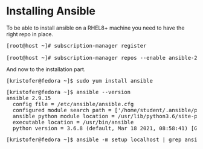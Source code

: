# Installing Ansible 

To be able to install ansible on a RHEL8+ machine you need to have the right repo in place.

<pre>
[root@host ~]# subscription-manager register

[root@host ~]# subscription-manager repos --enable ansible-2-for-rhel-8-x86_64-rpms
</pre>

And now to the installation part.

<pre>
[kristofer@fedora ~]$ sudo yum install ansible
</pre>

<pre>
[kristofer@fedora ~]$ ansible --version
ansible 2.9.15
  config file = /etc/ansible/ansible.cfg
  configured module search path = ['/home/student/.ansible/plugins/modules', '/usr/share/ansible/plugins/modules']
  ansible python module location = /usr/lib/python3.6/site-packages/ansible
  executable location = /usr/bin/ansible
  python version = 3.6.8 (default, Mar 18 2021, 08:58:41) [GCC 8.4.1 20200928 (Red Hat 8.4.1-1)]
</pre>

<pre>
[kristofer@fedora ~]$ ansible -m setup localhost | grep ansible_python_version
</pre>